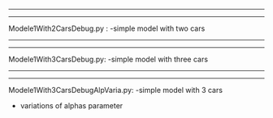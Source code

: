_____________________________________________________________________
_____________________________________________________________________
Modele1With2CarsDebug.py :
-simple model with two cars

_____________________________________________________________________
_____________________________________________________________________

Modele1With3CarsDebug.py:
-simple model with three cars

_____________________________________________________________________
_____________________________________________________________________

Modele1With3CarsDebugAlpVaria.py:
-simple model with 3 cars 
- variations of alphas parameter